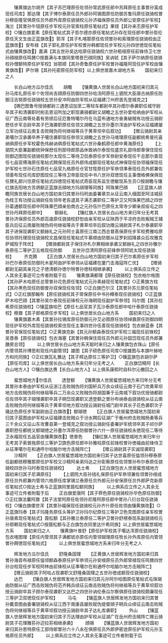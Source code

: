 <!-- { "loadSidebar": true } -->
　　镶黄旗达尔胡齐【其子苏巴理原任佐领孙常武原任郎中苏拜原任主事曽孙富成现任司库】那达理【其子博尔泰原任员外郎孙阿锡图原任防御苏鲁玛原任骁骑校曽孙穆臣隆官俱原任贠外郎外库原任骁骑校元孙济福保原任员外郎公安原任护军校】海兰【其曽孙牛钮原任步军校元孙官索柱原任笔帖式】果铿【其孙来丕原任护军校】○镶白旗爱素【原任笔帖式其子哲尔德亦原任笔帖式孙存在现任郎中曽孙哲伦原任天文生由正蓝旗改】郭浑【其子札喀那原任佐领曽孙和索理原任骁骑校由正蓝旗改】安布禄【其子郭礼原任护军校曽孙韩都现任步军校元孙四世徳现任笔帖式由镶黄旗改】嘉满【其五世孙吴达哈原任骁骑校六世孙栢绶原任前锋侍卫七世孙顔禄原任鸣賛○按嘉满与本旗同里塔晋巴顔同族】吴讷轼【其子萨尔纳原任骁骑校孙僧额特原任护军校】翁鄂顺【其孙奇鲁原任护军校曽孙福隆阿现任护军校由镶黄旗改】萨尔锡【其孙托密原任防军校】以上俱世居嘉木湖地方系
　　国初来归之人















　　长白山地方瓜尔佳氏
　　胡瞻
　　【镶黄旗人世居长白山地方国初来归其元孙马库礼原任半个佐领尚吉顔原任防御四世孙哈汤阿原任上驷院大臣唐古纳原任防御汪吉努原任骁骑校五世孙安冲阿由防军校从征福建汀州府首先登城克之】
　　【赐巴图鲁号授骑都尉三遇恩诏加至二等轻车都尉卒其孙图尔泰袭职任城守尉卒其子和清袭职时削去恩诏所加之职现袭骑都尉又胡瞻之五世孙爱哈纳由护军校从征广西云南等处着有劳绩后征厄鲁特噶尔丹在乌蓝布通地方奋勇破贼有功授云骑尉厯任步军总尉卒其子巴海袭职原任佐领又胡瞻之五世孙墨尔浑由护军校从征福建屡立军功续征云南复击败贼伪将何继祖等兵于黄草坝卒后叙功】
　　【赠云骑尉其亲弟噶尔汉承袭卒养子噶住袭职现任叅领又胡瞻之五世孙马喀理原任副都统希普托喜纳俱原任步军校霍色伟赫讷俱原任笔帖式六世孙桑鹤原任郎中黄海原任】
　　【上驷院大臣兼副都统钟保厯任刑部侍郎原品休致纳尔泰现任盛京礼部侍郎章保住现任防御迈图现任骁骑校那尔太现任二等侍卫侃泰原任步军叅尉安泰现任千总那尔善现任七品官傅海原任笔帖式闗保现任员外郎伟成额现任笔帖式神保现任协领福保现任护军校七世孙石住原任七品官九格原任仓官甘陞原任护军叅领凖泰现任员外郎兼佐领善布现任司库舒图现任三等侍卫帝臣现任中书八世孙双徳现任主事僧格佛保俱现任賛礼郎兴住原任笔帖式四徳现任笔帖式奇臣现系监生徳敏现系生员○按胡瞻与镶红旗吉阳地方苏炳额正蓝旗吉顔地方玛胡理等同族】阿珠果巴顔
　　【正蓝旗人胡瞻同族世居长白山地方国初来归其曽孙玛玳由委署章京从征云南入缅国至阿洼城获伪桂王有功授云骑尉任佐领年老告退其子满丕袭职任二等护卫又阿珠果巴顔之四世孙葛通额现任郎中阿珠果巴顔亲伯商古之元孙伍什巴原任太常寺少卿亲叔绥屯之四世孙丹拜原任郎中】
　　额赫礼
　　【镶红旗人世居长白山地方来归年分无考其曽孙济保原任员外郎百歳原任骁骑校舒恕由亲军校从征陜西于平凉府击败叛贼王辅臣兵后征云南屡败贼伪将何继祖等兵于黄草坝卒后叙功赠云骑尉其子札尔泰袭职卒其子进保现袭职又额赫礼之元孙阿士喜原任江南江西总督髙保原任步军校费雅哈原任协领托理现任骁骑校文昌保现任笔帖式牛慕顺由防御从征罗刹招降甚众后攻雅克萨城殁于阵优】
　　【赠骑都尉其子保住孙札尔赛相继承袭又额赫礼之四世孙雅尔泰原任二等护卫五格现任防御
　　五世孙岱清阿原任前锋叅领阿琥太现任骁骑校】
　　齐克腾
　　【正白旗人世居长白山地方国初来归其子巴尔素原任步军校孙巴尔泰原任防御托木星阿由护军叅领从征福建在厦门击海寇阵亡优】
　　【赠骑都尉无嗣其亲兄之子徳清额孙徳尔特曽孙徳柱相继承袭】
　　以上俱系应立传之人其余无事迹可立传者附载于后
　　镶黄旗满都理【原任骁骑校】包衣柏尔格图【其孙萨木哈原任总管曽孙花色原任笔帖式元孙素赫现任笔帖式】○正黄旗方柱【其孙黒色现任防御曽孙双保现任佐领】○正白旗巴尔汉【其曽孙苏兰原任笔帖式】○正红旗那翰布【原任骁骑校其子常保原任中书孙樽泰现任骁骑校】○正蓝旗萨木哈巴顔【其曽孙吴尔泰现任前锋校元孙海眀现任副护军叅领】玛尔图【其孙拉希原任骁骑校】○镶蓝旗哈巴【原任七品官其子瓦沙泰原任郎中哈什泰原任骁骑校】穆鼐【其子郎格原任步军校】以上俱世居长白山地方系
　　国初来归之人
　　镶黄旗嘉木素【其曽孙拉锡库原任防御元孙艾必图原任协领绰鼐原任防御四眀现任护军校外库现任骁骑校索住现任主事四世孙伍善现任骁骑校】包衣赫蓝泰【其曽孙官保现任笔帖式】○正黄旗克新【其元孙额森泰现任护军校三福现任前锋校】吴晋泰【原任骁骑校】包衣海塞【其曽孙韩保住现任员外郎元孙韶岱现任员外郎兼膳房总领】
　　以上俱世居长白山地方系天聪时来归之人镶黄旗包衣珠山【原任内管领其孙博思和现任内副管领】雄图【其子硕色原任司库○按雄图与本旗叶赫地方和托同族】○正红旗瓦礼雅达【其子辉达原任三等护卫】○镶蓝旗包衣胡尔萨【原任司库】以上俱世居长白山地方系来归年分无考之人
　　正白旗岱精阿【长白山地方人】○镶白旗达赉【长白山地方人】以上俱系康熙时自科尔沁撤回之人




　　蜚悠城地方尔佳氏
　　透登额
　　【镶黄旗人世居蜚悠城地方来归年分无考其曽孙本泰由护军校从征浙江击败贼伪将刘国轩兵万余众续征云南于石门坎黄草坝地方击败贼伪将何继祖等兵二万余众又败贼伪将胡国秉于云南城下叙功优授骑都尉任佐领卒其子瑚理袭职卒其子眀岱现袭职又透登额之曽孙布纳泰由骁骑校从征云南击败贼伪将何继祖等兵于黄草坝地方叙功授云骑尉任城门尉卒其长子花色袭职次子骚达色原任步军副尉由正白旗改】额瑚徳
　　【正白旗人世居蜚悠城地方国初来归其子扈图由护军校从征福建击败贼众于汾水闗后征湖广于衡州府击败贼杨勇等兵三千余众又征山东攻曹县第一登城克之叙功授云骑尉任委署护军统领卒其子祁尔萨袭职厯任都统又额瑚徳之孙墨尔浑原任防御曽孙六什一原任骁骑校永徳现任二等侍卫永福现任五品官由镶黄旗改】徳普色
　　【镶红旗人世居蜚悠城地方来归年分无考其子索普拖原任三等护卫旒色原任郎中孙雅柱原任前锋校曽孙徳福由前锋侍卫从征凖噶尔在和通呼尔哈脑尔地方击贼阵亡】
　　【赠云骑尉其子实诚现袭职】
　　沙精阿
　　【正白旗人世居蜚悠城地方国初来归其子达世喜原任恊领孙穆泰原任副都统穆雅那原任护军校又沙精阿亲弟玛达之孙彰察原任佐领曽孙布尔泰原任骁骑校四世孙马时泰现任骁骑校】
　　达士希
　　【正白旗包衣人世居蜚悠城地方国初来归其子尼满原任】
　　【上驷院大臣孙钱礼保原任护军叅领兼佐领曽孙绶成原任贠外郎兼内管领六格原任库掌锡兰泰原任贠外郎元孙安保原任贠外郎萨克新原任笔帖式○按达士希与正蓝旗同里聂松额同族】
　　以上俱系应立传之人其余无事迹可立传者附载于后
　　正白旗爱唐阿【其子莽色原任骁骑校孙华色原任防御】○正红旗法囊阿鼐【其子法堂阿原任佐领孙尼隆阿原任郎中曽孙八衍台现任骁骑校】○镶白旗倭世浑【其曽孙福保现任骁骑校元孙齐什原任佐领由镶黄旗改】○正蓝旗玛泰【其子玛隆务原任头等护卫孙玛尔纪原任三等护卫色克图原任亲军校曽孙唐素现任笔帖式】聂松额【其孙雅兰泰原任二等护卫曽孙舒楞泰现系副骁骑校元孙鄂赖现任笔帖式○按聂松额与正白旗包衣同里达什希同族】以上俱世居蜚悠城地方系
　　国初来归之人
　　镶黄旗叶普舒【原任护军校其子噶达浑原任骁骑校】包衣喀图理【原任内管领其子满都琥亦原任内管领瑚理原任牧长孙外库原任内管领曽孙闗徳现任笔帖式】
　　以上俱世居蜚悠城地方系来归年分无考之人








　　辉发地方瓜尔佳氏
　　舒隆桑固理
　　【正黄旗人世居辉发地方国初来归其曽孙海音布禄原任恊领额森泰原任护军叅领元孙安绶原任员外郎常禄现任鸣賛四世孙台柱现任步军校阿林由前锋校从征凖噶尔在和通呼尔哈脑尔地方击贼阵亡】
　　【赠云骑尉其子阿哈占现袭职又舒隆桑固理之五世孙徳成额现任骁骑校】
　　达巴
　　【镶白旗人世居辉发地方国初来归其元孙阿尔哈图原任笔帖式屯珠瑚由防御从征广西击败贼伪将范齐韩兵续征云南击败贼伪将何继祖等兵于黄草坝叙功授云骑尉卒其子顾尔泰现袭职又达巴之四世孙讷伦泰瓜尔察俱原任骁骑校颇廉现任三等护卫双徳现任护军校】
　　马屯
　　【镶蓝旗人世居辉发地方国初来归其曽孙戴音图由委署骁骑校从征江西于南康县屡败赋伪提督顔子眀兵众续征云南击败贼伪将何继祖等兵于黄草坝叙功授云骑尉卒其子达礼库袭职】
　　外山
　　【镶蓝旗人世居辉发地方国初来归其子万达理由护军校从征湖广在岳州府击贼阵亡赠云骑尉其子花理雅荪孙迈拉荪相继承袭】
　　顔锡
　　【镶蓝旗人世居辉发地方国初来归其孙恩特原任工部侍郎曽孙六十八永在俱原任员外郎伊密逊原任护军校元孙玉格原任员外郎】
　　以上俱系应立传之人其余无事迹可立传者附载于后
